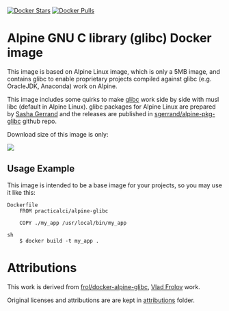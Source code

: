 
[![Docker Stars](https://img.shields.io/docker/stars/practicalci/alpine-glibc.svg?style=flat-square)](https://hub.docker.com/r/practicalci/alpine-glibc/)
[![Docker Pulls](https://img.shields.io/docker/pulls/practicalci/alpine-glibc.svg?style=flat-square)](https://hub.docker.com/r/practicalci/alpine-glibc/)


Alpine GNU C library (glibc) Docker image
=========================================

This image is based on Alpine Linux image, which is only a 5MB image, and contains glibc to enable
proprietary projects compiled against glibc (e.g. OracleJDK, Anaconda) work on Alpine.

This image includes some quirks to make [glibc](https://www.gnu.org/software/libc/) work side by
side with musl libc (default in Alpine Linux). glibc packages for Alpine Linux are prepared by
[Sasha Gerrand](https://github.com/sgerrand) and the releases are published in
[sgerrand/alpine-pkg-glibc](https://github.com/sgerrand/alpine-pkg-glibc) github repo.

Download size of this image is only:

[![](https://images.microbadger.com/badges/image/practicalci/alpine-glibc.svg)](http://microbadger.com/images/practicalci/alpine-glibc "Get your own image badge on microbadger.com")

Usage Example
-------------

This image is intended to be a base image for your projects, so you may use it like this:

```
Dockerfile
    FROM practicalci/alpine-glibc

    COPY ./my_app /usr/local/bin/my_app
```

```
sh
    $ docker build -t my_app .
```

Attributions
============

This work is derived from [frol/docker-alpine-glibc](https://github.com/frol/docker-alpine-glibc), [Vlad Frolov](https://github.com/frol) work.


Original licenses and attributions are are kept in [attributions](./attributions/ATTRIBUTIONS.md) folder.


